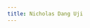 ```yaml
---
title: Nicholas Dang Uji
---
```


<script src="../../_scripts/orgchart.js"></script>

<div style="width:100%; height:700px;" id="tree"></div>

<script>
    var chart = new OrgChart(document.getElementById("tree"), {
    nodeMouseClick: OrgChart.action.none,
    template: "rony",
    enableSearch: false,
    mouseScrool: OrgChart.action.none,
    nodeBinding: {
        field_0: "name",
        field_1: "numbernick",
        field_2: "class",
        img_0: "img"
    },
    nodes: [
        { id: 1, name: "Nicholas Dang", numbernick: "#2 \"\Cookin Mama\"\ ", class: "Charter Class \|\ SP20", img: "../../images/bros/2ndang.png" },
    ]
});
</script>